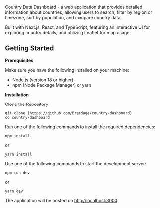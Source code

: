 Country Data Dashboard - a web application that provides detailed information about countries, allowing users to search, filter by region or timezone, sort by population, and compare country data. 

Built with Next.js, React, and TypeScript, featuring an interactive UI for exploring country details, and utilizing Leaflet for map usage.

## Getting Started

**Prerequisites**

Make sure you have the following installed on your machine:

- Node.js (version 18 or higher)
- npm (Node Package Manager) or yarn



**Installation**

Clone the Repository

```
git clone (https://github.com/Braddage/country-dashboard)
cd country-dashboard
```

Run one of the following commands to install the required dependencies:

```
npm install
```

or 

```
yarn install
```

Use one of the following commands to start the development server:

```
npm run dev
```

or 

```
yarn dev
```

The application will be hosted on [http://localhost:3000](http://localhost:3000).
